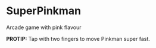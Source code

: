 # SuperPinkman
Arcade game with pink flavour

**PROTIP:** Tap with two fingers to move Pinkman super fast.

